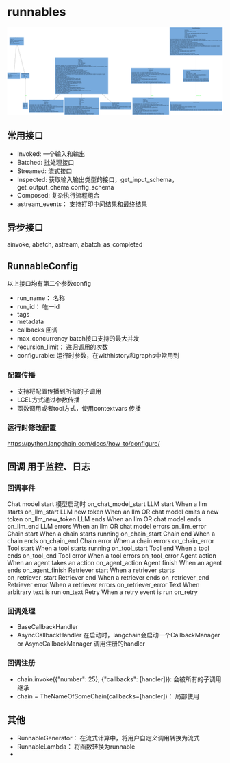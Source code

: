 # runnables

![runnable](./classes_runnables.png)


## 常用接口
- Invoked: 一个输入和输出
- Batched: 批处理接口
- Streamed: 流式接口
- Inspected: 获取输入输出类型的接口，get_input_schema，get_output_chema config_schema
- Composed: 复杂执行流程组合
- astream_events： 支持打印中间结果和最终结果

## 异步接口
ainvoke, abatch, astream, abatch_as_completed

## RunnableConfig
以上接口均有第二个参数config
- run_name： 名称
- run_id：	唯一id
- tags	
- metadata
- callbacks	回调
- max_concurrency	batch接口支持的最大并发
- recursion_limit：  递归调用的次数
- configurable: 运行时参数，在withhistory和graphs中常用到
### 配置传播
- 支持将配置传播到所有的子调用
- LCEL方式通过参数传播
- 函数调用或者tool方式，使用contextvars 传播

### 运行时修改配置
https://python.langchain.com/docs/how_to/configure/

## 回调 用于监控、日志
### 回调事件
Chat model start	模型启动时	on_chat_model_start
LLM start	When a llm starts	on_llm_start
LLM new token	When an llm OR chat model emits a new token	on_llm_new_token
LLM ends	When an llm OR chat model ends	on_llm_end
LLM errors	When an llm OR chat model errors	on_llm_error
Chain start	When a chain starts running	on_chain_start
Chain end	When a chain ends	on_chain_end
Chain error	When a chain errors	on_chain_error
Tool start	When a tool starts running	on_tool_start
Tool end	When a tool ends	on_tool_end
Tool error	When a tool errors	on_tool_error
Agent action	When an agent takes an action	on_agent_action
Agent finish	When an agent ends	on_agent_finish
Retriever start	When a retriever starts	on_retriever_start
Retriever end	When a retriever ends	on_retriever_end
Retriever error	When a retriever errors	on_retriever_error
Text	When arbitrary text is run	on_text
Retry	When a retry event is run	on_retry

### 回调处理
- BaseCallbackHandler
- AsyncCallbackHandler
在启动时，langchain会启动一个CallbackManager or AsyncCallbackManager 调用注册的handler
### 回调注册
- chain.invoke({"number": 25}, {"callbacks": [handler]}): 会被所有的子调用继承
- chain = TheNameOfSomeChain(callbacks=[handler])： 局部使用

## 其他
- RunnableGenerator： 在流式计算中，将用户自定义调用转换为流式
- RunnableLambda： 将函数转换为runnable
- 

